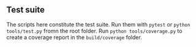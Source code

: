 ﻿## Test suite

The scripts here constitute the test suite. Run them with `pytest` or `python
tools/test.py` fromn the root folder. Run `python tools/coverage.py` to create
a coverage report in the `build/coverage` folder.
